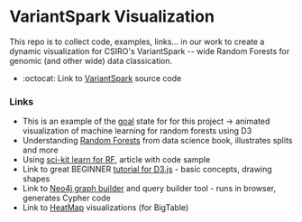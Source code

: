 # VariantSpark Visualization

This repo is to collect code, examples, links... in our work to create a dynamic visualization for CSIRO's VariantSpark -- wide Random Forests for genomic (and other wide) data classication.
- :octocat: Link to [VariantSpark](https://github.com/aehrc/VariantSpark) source code

### Links

- This is an example of the [goal](http://www.r2d3.us/visual-intro-to-machine-learning-part-1/) state for for this project -> animated visualization of machine learning for random forests using D3
- Understanding [Random Forests](https://jakevdp.github.io/PythonDataScienceHandbook/05.08-random-forests.html) from data science book, illustrates splits and more
- Using [sci-kit learn for RF](https://towardsdatascience.com/how-to-visualize-a-decision-tree-from-a-random-forest-in-python-using-scikit-learn-38ad2d75f21c), article with code sample
- Link to great BEGINNER [tutorial for D3.js](https://www.dashingd3js.com) -  basic concepts, drawing shapes
- Link to [Neo4j graph builder](http://www.apcjones.com/arrows) and query builder tool - runs in browser, generates Cypher code
- Link to [HeatMap](https://cloud.google.com/bigtable/docs/keyvis-patterns) visualizations (for BigTable) 

